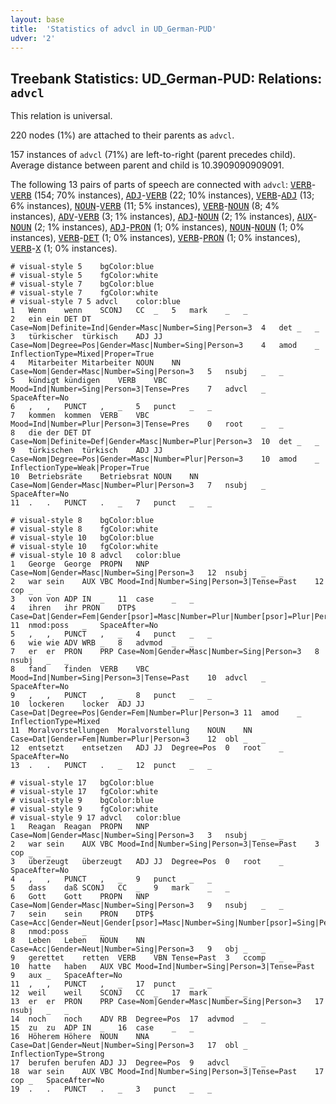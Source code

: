 ```yaml
---
layout: base
title:  'Statistics of advcl in UD_German-PUD'
udver: '2'
---
```


## Treebank Statistics: UD_German-PUD: Relations: `advcl`

This relation is universal.

220 nodes (1%) are attached to their parents as `advcl`.

157 instances of `advcl` (71%) are left-to-right (parent precedes child).
Average distance between parent and child is 10.3909090909091.

The following 13 pairs of parts of speech are connected with `advcl`: <tt><a href="de_pud-pos-VERB.html">VERB</a></tt>-<tt><a href="de_pud-pos-VERB.html">VERB</a></tt> (154; 70% instances), <tt><a href="de_pud-pos-ADJ.html">ADJ</a></tt>-<tt><a href="de_pud-pos-VERB.html">VERB</a></tt> (22; 10% instances), <tt><a href="de_pud-pos-VERB.html">VERB</a></tt>-<tt><a href="de_pud-pos-ADJ.html">ADJ</a></tt> (13; 6% instances), <tt><a href="de_pud-pos-NOUN.html">NOUN</a></tt>-<tt><a href="de_pud-pos-VERB.html">VERB</a></tt> (11; 5% instances), <tt><a href="de_pud-pos-VERB.html">VERB</a></tt>-<tt><a href="de_pud-pos-NOUN.html">NOUN</a></tt> (8; 4% instances), <tt><a href="de_pud-pos-ADV.html">ADV</a></tt>-<tt><a href="de_pud-pos-VERB.html">VERB</a></tt> (3; 1% instances), <tt><a href="de_pud-pos-ADJ.html">ADJ</a></tt>-<tt><a href="de_pud-pos-NOUN.html">NOUN</a></tt> (2; 1% instances), <tt><a href="de_pud-pos-AUX.html">AUX</a></tt>-<tt><a href="de_pud-pos-NOUN.html">NOUN</a></tt> (2; 1% instances), <tt><a href="de_pud-pos-ADJ.html">ADJ</a></tt>-<tt><a href="de_pud-pos-PRON.html">PRON</a></tt> (1; 0% instances), <tt><a href="de_pud-pos-NOUN.html">NOUN</a></tt>-<tt><a href="de_pud-pos-NOUN.html">NOUN</a></tt> (1; 0% instances), <tt><a href="de_pud-pos-VERB.html">VERB</a></tt>-<tt><a href="de_pud-pos-DET.html">DET</a></tt> (1; 0% instances), <tt><a href="de_pud-pos-VERB.html">VERB</a></tt>-<tt><a href="de_pud-pos-PRON.html">PRON</a></tt> (1; 0% instances), <tt><a href="de_pud-pos-VERB.html">VERB</a></tt>-<tt><a href="de_pud-pos-X.html">X</a></tt> (1; 0% instances).


~~~ conllu
# visual-style 5	bgColor:blue
# visual-style 5	fgColor:white
# visual-style 7	bgColor:blue
# visual-style 7	fgColor:white
# visual-style 7 5 advcl	color:blue
1	Wenn	wenn	SCONJ	CC	_	5	mark	_	_
2	ein	ein	DET	DT	Case=Nom|Definite=Ind|Gender=Masc|Number=Sing|Person=3	4	det	_	_
3	türkischer	türkisch	ADJ	JJ	Case=Nom|Degree=Pos|Gender=Masc|Number=Sing|Person=3	4	amod	_	InflectionType=Mixed|Proper=True
4	Mitarbeiter	Mitarbeiter	NOUN	NN	Case=Nom|Gender=Masc|Number=Sing|Person=3	5	nsubj	_	_
5	kündigt	kündigen	VERB	VBC	Mood=Ind|Number=Sing|Person=3|Tense=Pres	7	advcl	_	SpaceAfter=No
6	,	,	PUNCT	,	_	5	punct	_	_
7	kommen	kommen	VERB	VBC	Mood=Ind|Number=Plur|Person=3|Tense=Pres	0	root	_	_
8	die	der	DET	DT	Case=Nom|Definite=Def|Gender=Masc|Number=Plur|Person=3	10	det	_	_
9	türkischen	türkisch	ADJ	JJ	Case=Nom|Degree=Pos|Gender=Masc|Number=Plur|Person=3	10	amod	_	InflectionType=Weak|Proper=True
10	Betriebsräte	Betriebsrat	NOUN	NN	Case=Nom|Gender=Masc|Number=Plur|Person=3	7	nsubj	_	SpaceAfter=No
11	.	.	PUNCT	.	_	7	punct	_	_

~~~


~~~ conllu
# visual-style 8	bgColor:blue
# visual-style 8	fgColor:white
# visual-style 10	bgColor:blue
# visual-style 10	fgColor:white
# visual-style 10 8 advcl	color:blue
1	George	George	PROPN	NNP	Case=Nom|Gender=Masc|Number=Sing|Person=3	12	nsubj	_	_
2	war	sein	AUX	VBC	Mood=Ind|Number=Sing|Person=3|Tense=Past	12	cop	_	_
3	von	von	ADP	IN	_	11	case	_	_
4	ihren	ihr	PRON	DTP$	Case=Dat|Gender=Fem|Gender[psor]=Masc|Number=Plur|Number[psor]=Plur|Person=3|Person[psor]=3|PronType=Prs	11	nmod:poss	_	SpaceAfter=No
5	,	,	PUNCT	,	_	4	punct	_	_
6	wie	wie	ADV	WRB	_	8	advmod	_	_
7	er	er	PRON	PRP	Case=Nom|Gender=Masc|Number=Sing|Person=3	8	nsubj	_	_
8	fand	finden	VERB	VBC	Mood=Ind|Number=Sing|Person=3|Tense=Past	10	advcl	_	SpaceAfter=No
9	,	,	PUNCT	,	_	8	punct	_	_
10	lockeren	locker	ADJ	JJ	Case=Dat|Degree=Pos|Gender=Fem|Number=Plur|Person=3	11	amod	_	InflectionType=Mixed
11	Moralvorstellungen	Moralvorstellung	NOUN	NN	Case=Dat|Gender=Fem|Number=Plur|Person=3	12	obl	_	_
12	entsetzt	entsetzen	ADJ	JJ	Degree=Pos	0	root	_	SpaceAfter=No
13	.	.	PUNCT	.	_	12	punct	_	_

~~~


~~~ conllu
# visual-style 17	bgColor:blue
# visual-style 17	fgColor:white
# visual-style 9	bgColor:blue
# visual-style 9	fgColor:white
# visual-style 9 17 advcl	color:blue
1	Reagan	Reagan	PROPN	NNP	Case=Nom|Gender=Masc|Number=Sing|Person=3	3	nsubj	_	_
2	war	sein	AUX	VBC	Mood=Ind|Number=Sing|Person=3|Tense=Past	3	cop	_	_
3	überzeugt	überzeugt	ADJ	JJ	Degree=Pos	0	root	_	SpaceAfter=No
4	,	,	PUNCT	,	_	9	punct	_	_
5	dass	daß	SCONJ	CC	_	9	mark	_	_
6	Gott	Gott	PROPN	NNP	Case=Nom|Gender=Masc|Number=Sing|Person=3	9	nsubj	_	_
7	sein	sein	PRON	DTP$	Case=Acc|Gender=Neut|Gender[psor]=Masc|Number=Sing|Number[psor]=Sing|Person=3|Person[psor]=3|PronType=Prs	8	nmod:poss	_	_
8	Leben	Leben	NOUN	NN	Case=Acc|Gender=Neut|Number=Sing|Person=3	9	obj	_	_
9	gerettet	retten	VERB	VBN	Tense=Past	3	ccomp	_	_
10	hatte	haben	AUX	VBC	Mood=Ind|Number=Sing|Person=3|Tense=Past	9	aux	_	SpaceAfter=No
11	,	,	PUNCT	,	_	17	punct	_	_
12	weil	weil	SCONJ	CC	_	17	mark	_	_
13	er	er	PRON	PRP	Case=Nom|Gender=Masc|Number=Sing|Person=3	17	nsubj	_	_
14	noch	noch	ADV	RB	Degree=Pos	17	advmod	_	_
15	zu	zu	ADP	IN	_	16	case	_	_
16	Höherem	Höhere	NOUN	NNA	Case=Dat|Gender=Neut|Number=Sing|Person=3	17	obl	_	InflectionType=Strong
17	berufen	berufen	ADJ	JJ	Degree=Pos	9	advcl	_	_
18	war	sein	AUX	VBC	Mood=Ind|Number=Sing|Person=3|Tense=Past	17	cop	_	SpaceAfter=No
19	.	.	PUNCT	.	_	3	punct	_	_

~~~


